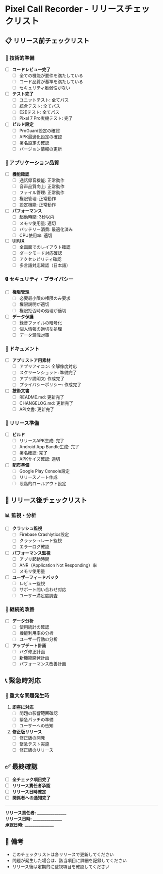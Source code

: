 # Pixel Call Recorder - リリースチェックリスト

## 📋 リリース前チェックリスト

### 🔧 技術的準備

- [ ] **コードレビュー完了**
  - [ ] 全ての機能が要件を満たしている
  - [ ] コード品質が基準を満たしている
  - [ ] セキュリティ脆弱性がない

- [ ] **テスト完了**
  - [ ] ユニットテスト: 全てパス
  - [ ] 統合テスト: 全てパス
  - [ ] E2Eテスト: 全てパス
  - [ ] Pixel 7 Pro実機テスト: 完了

- [ ] **ビルド設定**
  - [ ] ProGuard設定の確認
  - [ ] APK最適化設定の確認
  - [ ] 署名設定の確認
  - [ ] バージョン情報の更新

### 📱 アプリケーション品質

- [ ] **機能確認**
  - [ ] 通話録音機能: 正常動作
  - [ ] 音声品質向上: 正常動作
  - [ ] ファイル管理: 正常動作
  - [ ] 権限管理: 正常動作
  - [ ] 設定機能: 正常動作

- [ ] **パフォーマンス**
  - [ ] 起動時間: 3秒以内
  - [ ] メモリ使用量: 適切
  - [ ] バッテリー消費: 最適化済み
  - [ ] CPU使用率: 適切

- [ ] **UI/UX**
  - [ ] 全画面でのレイアウト確認
  - [ ] ダークモード対応確認
  - [ ] アクセシビリティ確認
  - [ ] 多言語対応確認（日本語）

### 🔒 セキュリティ・プライバシー

- [ ] **権限管理**
  - [ ] 必要最小限の権限のみ要求
  - [ ] 権限説明が適切
  - [ ] 権限拒否時の処理が適切

- [ ] **データ保護**
  - [ ] 録音ファイルの暗号化
  - [ ] 個人情報の適切な処理
  - [ ] データ漏洩対策

### 📄 ドキュメント

- [ ] **アプリストア用素材**
  - [ ] アプリアイコン: 全解像度対応
  - [ ] スクリーンショット: 準備完了
  - [ ] アプリ説明文: 作成完了
  - [ ] プライバシーポリシー: 作成完了

- [ ] **技術文書**
  - [ ] README.md: 更新完了
  - [ ] CHANGELOG.md: 更新完了
  - [ ] API文書: 更新完了

### 🚀 リリース準備

- [ ] **ビルド**
  - [ ] リリースAPK生成: 完了
  - [ ] Android App Bundle生成: 完了
  - [ ] 署名確認: 完了
  - [ ] APKサイズ確認: 適切

- [ ] **配布準備**
  - [ ] Google Play Console設定
  - [ ] リリースノート作成
  - [ ] 段階的ロールアウト設定

## 🎯 リリース後チェックリスト

### 📊 監視・分析

- [ ] **クラッシュ監視**
  - [ ] Firebase Crashlytics設定
  - [ ] クラッシュレート監視
  - [ ] エラーログ確認

- [ ] **パフォーマンス監視**
  - [ ] アプリ起動時間
  - [ ] ANR（Application Not Responding）率
  - [ ] メモリ使用量

- [ ] **ユーザーフィードバック**
  - [ ] レビュー監視
  - [ ] サポート問い合わせ対応
  - [ ] ユーザー満足度調査

### 🔄 継続的改善

- [ ] **データ分析**
  - [ ] 使用統計の確認
  - [ ] 機能利用率の分析
  - [ ] ユーザー行動の分析

- [ ] **アップデート計画**
  - [ ] バグ修正計画
  - [ ] 新機能開発計画
  - [ ] パフォーマンス改善計画

## 📞 緊急時対応

### 🚨 重大な問題発生時

1. **即座に対応**
   - [ ] 問題の影響範囲確認
   - [ ] 緊急パッチの準備
   - [ ] ユーザーへの告知

2. **修正版リリース**
   - [ ] 修正版の開発
   - [ ] 緊急テスト実施
   - [ ] 修正版のリリース

## ✅ 最終確認

- [ ] **全チェック項目完了**
- [ ] **リリース責任者承認**
- [ ] **リリース日時確定**
- [ ] **関係者への通知完了**

---

**リリース責任者:** _______________  
**リリース日時:** _______________  
**承認日時:** _______________  

## 📝 備考

- このチェックリストは各リリースで更新してください
- 問題が発生した場合は、該当項目に詳細を記録してください
- リリース後は定期的に監視項目を確認してください